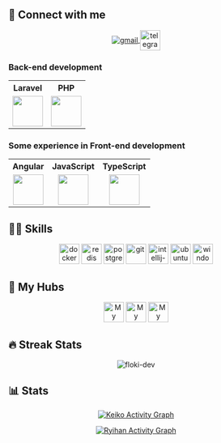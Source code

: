 [comment]: <> (<p align="center">)

[comment]: <> (  <a href="https://github-readme-stats.vercel.app/api/top-langs/?username=floki-dev&count_private=true&theme=radical&langs_count=6&layout=compact"><img alt="Ryihan Activity Graph" src="https://github-readme-stats.vercel.app/api/top-langs/?username=floki-dev&count_private=true&theme=radical&langs_count=6&layout=compact" /></a>)

[comment]: <> (</p>)
<h2>🔌 Connect with me </h2>

<p align="center">
  <a href="mailto:fedorvladimirov7@gmail.com">
    <img align="center" src="https://img.icons8.com/fluent/48/000000/gmail.png" alt="gmail" />
  </a>
  <a href="https://t.me/floki_dev">
    <img align="center" src="https://img.icons8.com/color/48/000000/telegram-app--v1.png" alt="telegram" width="40"/>
  </a>
</p>

### Back-end development

<table>
  <tr>
    <th align="center">Laravel</th>
    <th align="center">PHP</th>
  </tr>
  <tr>
    <td align="center">
      <img src="https://img.icons8.com/fluent/48/000000/laravel.png" height="60">
    </td>
    <td align="center">
      <img src="https://img.icons8.com/fluent/48/000000/php.png"  height="60"/>
    </td>
  </tr>
</table>

### Some experience in Front-end development

<table>
  <tr>
    <th align="center">Angular</th>
    <th align="center">JavaScript</th>
    <th align="center">TypeScript</th>
  </tr>
  <tr>
    <td align="center">
      <img src="https://img.icons8.com/color/48/000000/angularjs.png" height="60">
    </td>
    <td align="center">
      <img src="https://img.icons8.com/color/48/000000/javascript.png" height="60">
    </td>
    <td align="center">
      <img src="https://img.icons8.com/color/48/000000/typescript.png" height="60">
    </td>
  </tr>
</table>

<h2>👩‍💻 Skills</h2>

<p align="center">
  <a href="https://www.docker.com/"><img src="https://img.icons8.com/dusk/64/000000/docker.png" alt="docker" width="40" height="40"/></a>
  <a href="https://www.redis.io"><img src="https://img.icons8.com/color/48/000000/redis.png" alt="redis" width="40" height="40"/></a>
  <a href="https://www.postgresql.org"><img src="https://img.icons8.com/color/48/000000/postgreesql.png" alt="postgresql" width="40" height="40"/></a>
  <a href="https://git-scm.com/"><img src="https://img.icons8.com/color/48/000000/git.png" alt="git" width="40" height="40"/></a>
  <a href="https://www.jetbrains.com/idea/"><img src="https://img.icons8.com/color/48/000000/intellij-idea.png" alt="intellij-idea" width="40" height="40"/></a>
  <a href="https://ubuntu.com/"><img src="https://img.icons8.com/color/48/000000/ubuntu--v1.png" alt="ubuntu" width="40" height="40"/></a>
  <a href="https://www.microsoft.com/pt-br/windows/"><img src="https://img.icons8.com/color/48/000000/microsoft.png" alt="windows" width="40" height="40"/></a>
</p>

<h2>💼 My Hubs</h2>

<p align="center">
  <a href="https://hub.docker.com/u/fedorvladimirov"><img src="https://img.icons8.com/dusk/64/000000/docker.png" alt="My Docker Hub Repositories" width="40" height="40"/></a>
  <a href="https://github.com/floki-dev"><img src="https://img.icons8.com/bubbles/50/000000/github.png" alt="My GitHub Hub Repositories" width="40" height="40"/></a>
  <a href="https://bitbucket.org/floki-dev"><img src="https://img.icons8.com/color/48/000000/bitbucket.png" alt="My GitHub Hub Repositories" width="40" height="40"/></a>
</p>

<h2>🔥 Streak Stats</h2>

<p align="center">
  <img src="http://github-readme-streak-stats.herokuapp.com?user=floki-dev&theme=dracula" alt="floki-dev" />
</p>

<h2>📊 Stats</h2>

<p align="center">
  <a href="https://github.com/ashutosh00710/github-readme-activity-graph"><img alt="Keiko Activity Graph" src="https://activity-graph.herokuapp.com/graph?username=floki-dev&bg_color=1F222E&color=F8D866&line=F85D7F&point=FFFFFF&hide_border=true" /></a>
</p>


<p align="center">
  <a href="https://github-readme-stats.vercel.app/api?username=floki-dev&count_private=true&show_icons=true&theme=radical"><img alt="Ryihan Activity Graph" src="https://github-readme-stats.vercel.app/api?username=floki-dev&count_private=true&show_icons=true&theme=radical"/></a>
</p>
